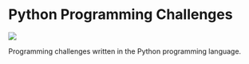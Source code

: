 # Python Programming Challenges
![](https://github.com/jsextonn/python-challenges/workflows/build/badge.svg)  

Programming challenges written in the Python programming language.
